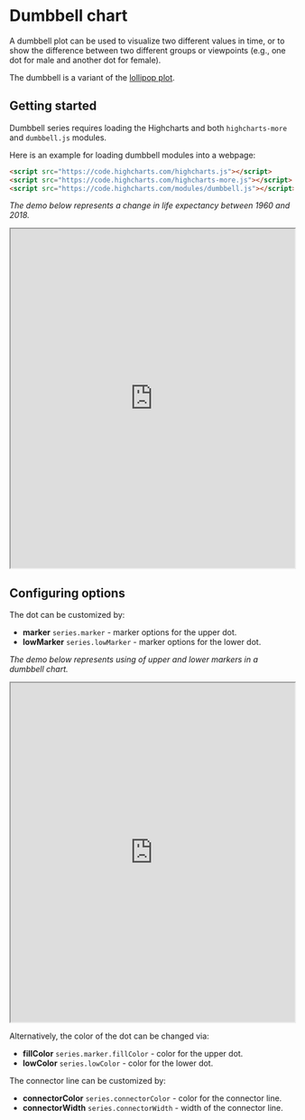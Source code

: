 Dumbbell chart
===

A dumbbell plot can be used to visualize two different values in time, or to show the difference between two different groups or viewpoints (e.g., one dot for male and another dot for female).

The dumbbell is a variant of the [lollipop plot](https://www.highcharts.com/docs/chart-and-series-types/lollipop-series).

Getting started
---------------

Dumbbell series requires loading the Highcharts and both `highcharts-more`
and `dumbbell.js` modules.

Here is an example for loading dumbbell modules into a webpage:

```html
<script src="https://code.highcharts.com/highcharts.js"></script>
<script src="https://code.highcharts.com/highcharts-more.js"></script>
<script src="https://code.highcharts.com/modules/dumbbell.js"></script>
```

_The demo below represents a change in life expectancy between 1960 and 2018._
<iframe width="100%" height="600" src=https://www.highcharts.com/samples/embed/highcharts/demo/dumbbell allow="fullscreen"></iframe>

Configuring options
-------------------

The dot can be customized by:
*   **marker** `series.marker` - marker options for the upper dot.
*   **lowMarker** `series.lowMarker` - marker options for the lower dot.

_The demo below represents using of upper and lower markers in a dumbbell chart._
<iframe width="100%" height="600" src=https://www.highcharts.com/samples/embed/highcharts/demo/dumbbell-markers allow="fullscreen"></iframe>

Alternatively, the color of the dot can be changed via:
*   **fillColor** `series.marker.fillColor` - color for the upper dot.
*   **lowColor** `series.lowColor` - color for the lower dot.

The connector line can be customized by:
*   **connectorColor** `series.connectorColor` - color for the connector line.
*   **connectorWidth** `series.connectorWidth` - width of the connector line.